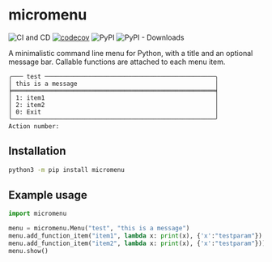 # micromenu

![CI and CD](https://github.com/andli/micromenu/workflows/CI%20and%20CD/badge.svg) [![codecov](https://codecov.io/gh/andli/micromenu/branch/master/graph/badge.svg)](https://codecov.io/gh/andli/micromenu) ![PyPI](https://img.shields.io/pypi/v/micromenu) ![PyPI - Downloads](https://img.shields.io/pypi/dm/micromenu)

A minimalistic command line menu for Python, with a title and an optional message bar. Callable functions are attached to each menu item.

```terminal
╭─── test ───────────────────────────────────────────────╮
│ this is a message                                      │
╞════════════════════════════════════════════════════════╡
│ 1: item1                                               │
│ 2: item2                                               │
│ 0: Exit                                                │
╰────────────────────────────────────────────────────────╯
Action number:
```

## Installation

```bash
python3 -m pip install micromenu
```

## Example usage

```python
import micromenu

menu = micromenu.Menu("test", "this is a message")
menu.add_function_item("item1", lambda x: print(x), {'x':"testparam"})
menu.add_function_item("item2", lambda x: print(x), {'x':"testparam"}))
menu.show()
```
